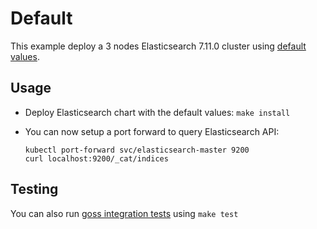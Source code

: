 # Default

This example deploy a 3 nodes Elasticsearch 7.11.0 cluster using
[default values][].


## Usage

* Deploy Elasticsearch chart with the default values: `make install`

* You can now setup a port forward to query Elasticsearch API:

  ```
  kubectl port-forward svc/elasticsearch-master 9200
  curl localhost:9200/_cat/indices
  ```


## Testing

You can also run [goss integration tests][] using `make test`


[goss integration tests]: https://github.com/elastic/helm-charts/tree/7.11/elasticsearch/examples/default/test/goss.yaml
[default values]: https://github.com/elastic/helm-charts/tree/7.11/elasticsearch/values.yaml
